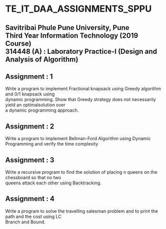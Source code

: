 # TE_IT_DAA_ASSIGNMENTS_SPPU
## Savitribai Phule Pune University, Pune<br>Third Year Information Technology (2019 Course)<br>314448 (A) : Laboratory Practice-I (Design and Analysis of Algorithm)

## Assignment : 1
Write a program to implement Fractional knapsack using Greedy algorithm and 0/1 knapsack using<br>
dynamic programming. Show that Greedy strategy does not necessarily yield an optimalsolution over<br>
a dynamic programming approach.<br>

## Assignment : 2
Write a program to implement Bellman-Ford Algorithm using Dynamic Programming and verify the time complexity

## Assignment : 3
Write a recursive program to find the solution of placing n queens on the chessboard so that no two<br>
queens attack each other using Backtracking.<br>

## Assignment : 4
Write a program to solve the travelling salesman problem and to print the path and the cost using LC<br>
Branch and Bound.<br>

